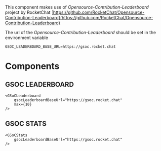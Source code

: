This component makes use of *Opensource-Contribution-Leaderboard* project by RocketChat [https://github.com/RocketChat/Opensource-Contribution-Leaderboard](https://github.com/RocketChat/Opensource-Contribution-Leaderboard)

The url of the *Opensource-Contribution-Leaderboard* should be set in the environment variable
```
GSOC_LEADERBOARD_BASE_URL=https://gsoc.rocket.chat
```
# Components
## GSOC LEADERBOARD
```
<GSoCLeaderboard
	gsocLeaderboardBaseUrl="https://gsoc.rocket.chat"
	max={10}
/>
```
## GSOC STATS
```
<GSoCStats
	gsocLeaderboardBaseUrl="https://gsoc.rocket.chat"
/>
```
